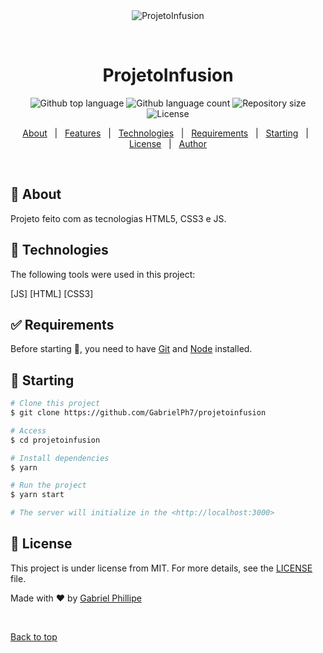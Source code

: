 <div align="center" id="top"> 
  <img src="./Responsive1.gif" alt="ProjetoInfusion" />

&#xa0;

  <!-- <a href="https://projetoinfusion.netlify.app">Demo</a> -->
</div>

<h1 align="center">ProjetoInfusion</h1>

<p align="center">
  <img alt="Github top language" src="https://img.shields.io/github/languages/top/GabrielPh7/projetoinfusion?color=56BEB8">

  <img alt="Github language count" src="https://img.shields.io/github/languages/count/GabrielPh7/projetoinfusion?color=56BEB8">

  <img alt="Repository size" src="https://img.shields.io/github/repo-size/GabrielPh7/projetoinfusion?color=56BEB8">

  <img alt="License" src="https://img.shields.io/github/license/GabrielPh7/projetoinfusion?color=56BEB8">

  <!-- <img alt="Github issues" src="https://img.shields.io/github/issues/GabrielPh7/projetoinfusion?color=56BEB8" /> -->

  <!-- <img alt="Github forks" src="https://img.shields.io/github/forks/GabrielPh7/projetoinfusion?color=56BEB8" /> -->

  <!-- <img alt="Github stars" src="https://img.shields.io/github/stars/GabrielPh7/projetoinfusion?color=56BEB8" /> -->
</p>

<!-- Status -->

<!-- <h4 align="center">
	🚧  ProjetoInfusion 🚀 Under construction...  🚧
</h4>

<hr> -->

<p align="center">
  <a href="#dart-about">About</a> &#xa0; | &#xa0; 
  <a href="#sparkles-features">Features</a> &#xa0; | &#xa0;
  <a href="#rocket-technologies">Technologies</a> &#xa0; | &#xa0;
  <a href="#white_check_mark-requirements">Requirements</a> &#xa0; | &#xa0;
  <a href="#checkered_flag-starting">Starting</a> &#xa0; | &#xa0;
  <a href="#memo-license">License</a> &#xa0; | &#xa0;
  <a href="https://github.com/GabrielPh7" target="_blank">Author</a>
</p>

<br>

## :dart: About

Projeto feito com as tecnologias HTML5, CSS3 e JS.

## :rocket: Technologies

The following tools were used in this project:

[JS]
[HTML]
[CSS3]

## :white_check_mark: Requirements

Before starting :checkered_flag:, you need to have [Git](https://git-scm.com) and [Node](https://nodejs.org/en/) installed.

## :checkered_flag: Starting

```bash
# Clone this project
$ git clone https://github.com/GabrielPh7/projetoinfusion

# Access
$ cd projetoinfusion

# Install dependencies
$ yarn

# Run the project
$ yarn start

# The server will initialize in the <http://localhost:3000>
```

## :memo: License

This project is under license from MIT. For more details, see the [LICENSE](LICENSE.md) file.

Made with :heart: by <a href="https://github.com/GabrielPh7" target="_blank">Gabriel Phillipe</a>

&#xa0;

<a href="#top">Back to top</a>

